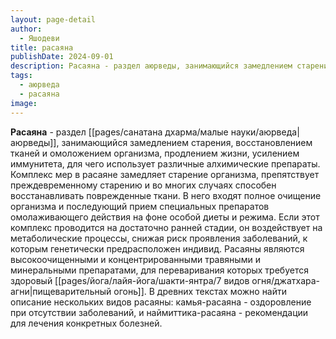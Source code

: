 ```yaml
---
layout: page-detail
author:
  - Яшодеви
title: расаяна
publishDate: 2024-09-01
description: Расаяна - раздел аюрведы, занимающийся замедлением старения, восстановлением тканей и омоложением организма, продлением жизни, усилением иммунитета, для чего использует различные алхимические препараты.
tags:
  - аюрведа
  - расаяна
image:
---
```

**Расаяна** - раздел [[pages/санатана дхарма/малые науки/аюрведа|аюрведы]], занимающийся замедлением старения, восстановлением тканей и омоложением организма, продлением жизни, усилением иммунитета, для чего использует различные алхимические препараты. Комплекс мер в расаяне замедляет старение организма, препятствует преждевременному старению и во многих случаях способен восстанавливать поврежденные ткани. В него входят полное очищение организма и последующий прием специальных препаратов омолаживающего действия на фоне особой диеты и режима. Если этот комплекс проводится на достаточно ранней стадии, он воздействует на метаболические процессы, снижая риск проявления заболеваний, к которым генетически предрасположен индивид. Расаяны являются высокоочищенными и концентрированными травяными и минеральными препаратами, для переваривания которых требуется здоровый [[pages/йога/лайя-йога/шакти-янтра/7 видов огня/джатхара-агни|пищеварительный огонь]]. В древних текстах можно найти описание нескольких видов расаяны: камья-расаяна - оздоровление при отсутствии заболеваний, и наймиттика-расаяна - рекомендации для лечения конкретных болезней.

